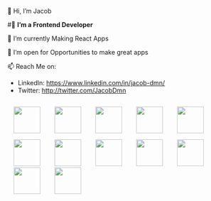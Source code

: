 👋 Hi, I’m Jacob

#👀 **I’m a Frontend Developer**

🌱 I’m currently Making React Apps

💞️ I’m open for Opportunities to make great apps

📫 Reach Me on:
- LinkedIn: https://www.linkedin.com/in/jacob-dmn/
- Twitter: http://twitter.com/JacobDmn


<img src="https://cdn1.iconfinder.com/data/icons/logotypes/32/badge-html-5-512.png" style="width: 60px;max-width: 100%;margin: 1em;" />     <img src="https://cdn1.iconfinder.com/data/icons/logotypes/32/badge-css-3-512.png" style="width: 60px;max-width: 100%;margin-inline: 1em;" />     <img src="https://cdn4.iconfinder.com/data/icons/logos-and-brands/512/187_Js_logo_logos-512.png" style="width: 60px;max-width: 100%;margin-inline: 1em;" />     <img src="https://cdn4.iconfinder.com/data/icons/logos-3/600/React.js_logo-512.png" style="width: 60px;max-width: 100%;margin-inline: 1em;" />     <img src="https://pics.freeicons.io/uploads/icons/png/9818154791551942292-512.png" style="width: 60px;max-width: 100%;margin-inline: 1em;" />     <img src="https://cdn4.iconfinder.com/data/icons/logos-and-brands/512/288_Sass_logo-512.png" style="width: 60px;max-width: 100%;margin-inline: 1em;" />     <img src="https://pics.freeicons.io/uploads/icons/png/19681752361536207300-512.png" style="width: 60px;max-width: 100%;margin-inline: 1em;" />     <img src="https://pics.freeicons.io/uploads/icons/png/14678610731551953708-512.png" style="width: 60px;max-width: 100%;margin-inline: 1em;" />     <img src="https://pics.freeicons.io/uploads/icons/png/9259630901552037068-512.png" style="width: 60px;max-width: 100%;margin-inline: 1em;" />     <img src="https://pics.freeicons.io/uploads/icons/png/9374299221540553610-512.png" style="width: 60px;max-width: 100%;margin-inline: 1em;" />     <img src="https://pics.freeicons.io/uploads/icons/png/15322994111536130228-512.png" style="width: 60px;max-width: 100%;margin-inline: 1em;" />     <img src="https://pics.freeicons.io/uploads/icons/png/9133229011551942629-512.png" style="width: 60px;max-width: 100%;margin-inline: 1em;" />
